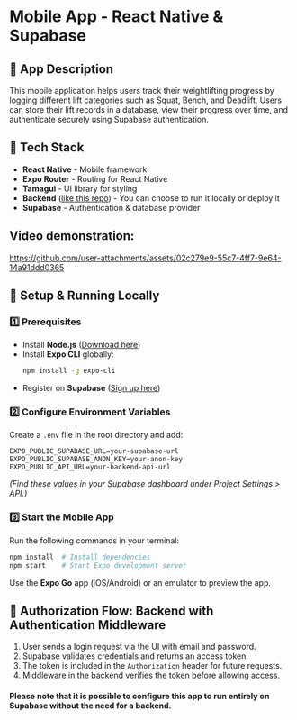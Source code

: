 # Mobile App - React Native & Supabase
## 📱 App Description

This mobile application helps users track their weightlifting progress by logging different lift categories such as Squat, Bench, and Deadlift. Users can store their lift records in a database, view their progress over time, and authenticate securely using Supabase authentication.

## 📌 Tech Stack
- **React Native** - Mobile framework
- **Expo Router** - Routing for React Native
- **Tamagui** - UI library for styling
- **Backend** ([like this repo](https://github.com/TrangLe265/liftings-pbs-api)) - You can choose to run it locally or deploy it
- **Supabase** - Authentication & database provider

## Video demonstration:


https://github.com/user-attachments/assets/02c279e9-55c7-4ff7-9e64-14a91ddd0365


## 🚀 Setup & Running Locally

### 1️⃣ Prerequisites
- Install **Node.js** ([Download here](https://nodejs.org/))
- Install **Expo CLI** globally:
  ```sh
  npm install -g expo-cli
  ```
- Register on **Supabase** ([Sign up here](https://supabase.com/))

### 2️⃣ Configure Environment Variables
Create a `.env` file in the root directory and add:
```env
EXPO_PUBLIC_SUPABASE_URL=your-supabase-url
EXPO_PUBLIC_SUPABASE_ANON_KEY=your-anon-key
EXPO_PUBLIC_API_URL=your-backend-api-url 
```
*(Find these values in your Supabase dashboard under Project Settings > API.)*

### 3️⃣ Start the Mobile App
Run the following commands in your terminal:
```sh
npm install  # Install dependencies
npm start    # Start Expo development server
```
Use the **Expo Go** app (iOS/Android) or an emulator to preview the app.


## 🔐 Authorization Flow: Backend with Authentication Middleware
1. User sends a login request via the UI with email and password.
2. Supabase validates credentials and returns an access token.
3. The token is included in the `Authorization` header for future requests.
4. Middleware in the backend verifies the token before allowing access.

#### Please note that it is possible to configure this app to run entirely on Supabase without the need for a backend. 
